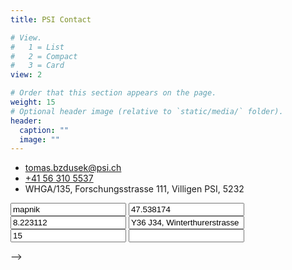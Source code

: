 ```yaml
---
title: PSI Contact

# View.
#   1 = List
#   2 = Compact
#   3 = Card
view: 2

# Order that this section appears on the page.
weight: 15
# Optional header image (relative to `static/media/` folder).
header:
  caption: ""
  image: ""
---
```

  
<ul class=fa-ul line-height: 45px>
  <li margin: 200px 0;><i class="fa-li fas fa-envelope fa-2x" aria-hidden=true></i>
    <span id=person-email><a href=mailto:tomas.bzdusek@psi.ch>tomas.bzdusek@psi.ch</a></span></li>
  <li margin: 10px 0;><i class="fa-li fas fa-phone fa-2x" aria-hidden=true></i>
    <span id=person-telephone><a href=tel:+41%2056%20310%205537>+41 56 310 5537</a></span></li>
  <li margin: 10px 0;><i class="fa-li fas fa-map-marker fa-2x" aria-hidden=true></i>
    <span id=person-address>WHGA/135, Forschungsstrasse 111, Villigen PSI, 5232</span></li>
<!--  <li><i class="fa-li fas fa-clock fa-2x" aria-hidden=true></i>
    <span>9:00 to 17:30 Monday to Friday</span></li>
  <li><i class="fa-li fas fa-calendar-check fa-2x" aria-hidden=true></i>
    <a href=https://tomasbzdusek.youcanbook.me/ target=_blank rel=noopener>Book an appointment</a></li> -->
</ul>

<div class=d-none><input id=map-provider value=mapnik>
<input id=map-lat value=47.538174>
<input id=map-lng value=8.223112>
<input id=map-dir value="Y36 J34, Winterthurerstrasse 190, Zürich, 8057">
<input id=map-zoom value=15>
<input id=map-api-key value></div><div id=map></div>

<!--
<iframe width="600" max-width: 100% height="400" frameborder="0" scrolling="no" marginheight="0" marginwidth="0" src="https://www.openstreetmap.org/export/embed.html?bbox=8.220721185207369%2C47.5373694657818%2C8.224605023860933%2C47.53901001039624&amp;layer=mapnik" style="border: 0px solid black"></iframe><br/>
<!--<small><a href="https://www.openstreetmap.org/#map=19/47.53819/8.22266">View Larger Map</a></small> -->
-->


<!--
<div class=d-none><input id=map-provider value=mapnik>
<input id=map-lat value=47.538174>
<input id=map-lng value=8.223112>
<input id=map-dir value="WHGA, 5232 Villigen">
<input id=map-zoom value=15>
<input id=map-api-key value></div>
<div id=map></div>
-->
